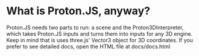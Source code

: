 # What is Proton.JS, anyway?
Proton.JS needs two parts to run: a scene and the Proton3DInterpreter, which takes Proton.JS inputs and turns them into inputs for any 3D engine. Keep in mind that is uses three.js' Vector3 object for 3D coordinates. If you prefer to see detailed docs, open the HTML file at docs/docs.html
